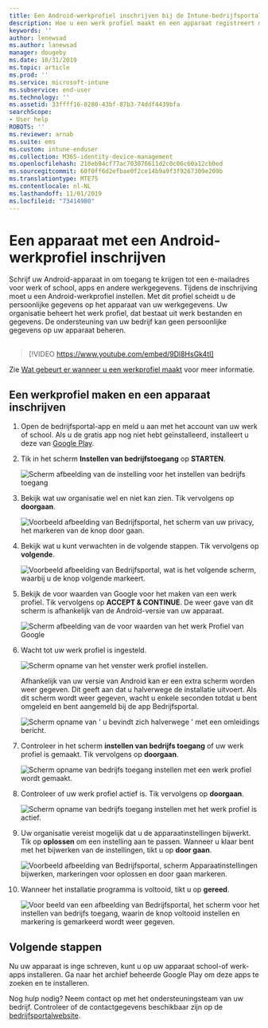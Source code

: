 ```yaml
---
title: Een Android-werkprofiel inschrijven bij de Intune-bedrijfsportal | Microsoft Docs
description: Hoe u een werk profiel maakt en een apparaat registreert met Intune-bedrijfsportal.
keywords: ''
author: lenewsad
ms.author: lanewsad
manager: dougeby
ms.date: 10/31/2019
ms.topic: article
ms.prod: ''
ms.service: microsoft-intune
ms.subservice: end-user
ms.technology: ''
ms.assetid: 33ffff16-0280-43bf-87b3-74ddf4439bfa
searchScope:
- User help
ROBOTS: ''
ms.reviewer: arnab
ms.suite: ems
ms.custom: intune-enduser
ms.collection: M365-identity-device-management
ms.openlocfilehash: 210eb94cf77ac703076611d2c0c06c60a12cb0ed
ms.sourcegitcommit: 60f0ff6d2efbae0f2ce14b9a9f3f9267309e209b
ms.translationtype: MTE75
ms.contentlocale: nl-NL
ms.lasthandoff: 11/01/2019
ms.locfileid: "73414980"
---
```

# <a name="enroll-device-with-android-work-profile"></a>Een apparaat met een Android-werkprofiel inschrijven

Schrijf uw Android-apparaat in om toegang te krijgen tot een e-mailadres voor werk of school, apps en andere werkgegevens. Tijdens de inschrijving moet u een Android-werkprofiel instellen. Met dit profiel scheidt u de persoonlijke gegevens op het apparaat van uw werkgegevens. Uw organisatie beheert het werk profiel, dat bestaat uit werk bestanden en gegevens. De ondersteuning van uw bedrijf kan geen persoonlijke gegevens op uw apparaat beheren.  
</br>
> [!VIDEO https://www.youtube.com/embed/9Dl8HsGk4tI]

Zie [Wat gebeurt er wanneer u een werkprofiel maakt](what-happens-when-you-create-a-work-profile-android.md) voor meer informatie.

## <a name="create-work-profile-and-enroll-device"></a>Een werkprofiel maken en een apparaat inschrijven

1. Open de bedrijfsportal-app en meld u aan met het account van uw werk of school. Als u de gratis app nog niet hebt geïnstalleerd, installeert u deze van [Google Play](https://play.google.com/store/apps/details?id=com.microsoft.windowsintune.companyportal).  

2. Tik in het scherm **Instellen van bedrijfstoegang** op **STARTEN**.  

    ![Scherm afbeelding van de instelling voor het instellen van bedrijfs toegang](./media/access-setup-work-profile-1911.png)  

3. Bekijk wat uw organisatie wel en niet kan zien. Tik vervolgens op **doorgaan**. 

    ![Voorbeeld afbeelding van Bedrijfsportal, het scherm van uw privacy, het markeren van de knop door gaan.](./media/android-privacy-screen-1911.png)  
4. Bekijk wat u kunt verwachten in de volgende stappen. Tik vervolgens op **volgende**.  

    ![Voorbeeld afbeelding van Bedrijfsportal, wat is het volgende scherm, waarbij u de knop volgende markeert.](./media/android-wp-04-1908.png)  

5. Bekijk de voor waarden van Google voor het maken van een werk profiel. Tik vervolgens op **ACCEPT & CONTINUE**. De weer gave van dit scherm is afhankelijk van de Android-versie van uw apparaat. 

    ![Scherm afbeelding van de voor waarden van het werk Profiel van Google](./media/android-wp-05-1908.png)  

6. Wacht tot uw werk profiel is ingesteld.  

    ![Scherm opname van het venster werk profiel instellen.](./media/android-wp-05a-1908.png)  

   Afhankelijk van uw versie van Android kan er een extra scherm worden weer gegeven. Dit geeft aan dat u halverwege de installatie uitvoert. Als dit scherm wordt weer gegeven, wacht u enkele seconden totdat u bent omgeleid en bent aangemeld bij de app Bedrijfsportal.  

    ![Scherm opname van ' u bevindt zich halverwege ' met een omleidings bericht.](./media/android-wp-05b-1908.png)  

7. Controleer in het scherm **instellen van bedrijfs toegang** of uw werk profiel is gemaakt. Tik vervolgens op **doorgaan**.  

    ![Scherm opname van bedrijfs toegang instellen met een werk profiel wordt gemaakt.](./media/work-profile-complete-1911.png)  

8. Controleer of uw werk profiel actief is. Tik vervolgens op **doorgaan**. 

    ![Scherm opname van bedrijfs toegang instellen met het werk profiel is actief.](./media/work-profile-active-1911.png)  

9. Uw organisatie vereist mogelijk dat u de apparaatinstellingen bijwerkt. Tik op **oplossen** om een instelling aan te passen. Wanneer u klaar bent met het bijwerken van de instellingen, tikt u op **door gaan**.    

    ![Voorbeeld afbeelding van Bedrijfsportal, scherm Apparaatinstellingen bijwerken, markeringen voor oplossen en door gaan markeren.](./media/resolve-settings-1911.png) 


10. Wanneer het installatie programma is voltooid, tikt u op **gereed**.  

    ![Voor beeld van een afbeelding van Bedrijfsportal, het scherm voor het instellen van bedrijfs toegang, waarin de knop voltooid instellen en markering is gemarkeerd wordt weer gegeven.](./media/work-profile-done-1911.png)  


## <a name="next-steps"></a>Volgende stappen  

Nu uw apparaat is inge schreven, kunt u op uw apparaat school-of werk-apps installeren. Ga naar het archief beheerde Google Play om deze apps te zoeken en te installeren. 

Nog hulp nodig? Neem contact op met het ondersteuningsteam van uw bedrijf. Controleer of de contactgegevens beschikbaar zijn op de [bedrijfsportalwebsite](https://go.microsoft.com/fwlink/?linkid=2010980).
